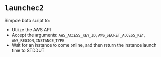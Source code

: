 # `launchec2`

Simpole boto script to:
- Utilize the AWS API
- Accept the arguments: `AWS_ACCESS_KEY_ID`, `AWS_SECRET_ACCESS_KEY`, `AWS_REGION`, `INSTANCE_TYPE`
- Wait for an instance to come online, and then return the instance launch time to STDOUT
